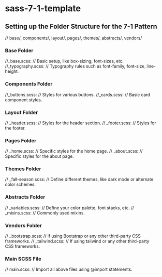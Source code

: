 # sass-7-1-template

## Setting up the Folder Structure for the 7-1 Pattern
// base/, components/, layout/, pages/, themes/, abstracts/, vendors/

### Base Folder
//_base.scss: // Basic setup, like box-sizing, font-sizes, etc.
//_typography.scss: // Typography rules such as font-family, font-size, line-height.

### Components Folder
//_buttons.scss: // Styles for various buttons.
//_cards.scss: // Basic card component styles.

### Layout Folder
// _header.scss: // Styles for the header section.
// _footer.scss: // Styles for the footer.

### Pages Folder
// _home.scss: // Specific styles for the home page.
// _about.scss: // Specific styles for the about page.

### Themes Folder
// _fall-season.scss: // Define different themes, like dark mode or alternate color schemes.

### Abstracts Folder
// _variables.scss: // Define your color palette, font stacks, etc.
// _mixins.scss: // Commonly used mixins.

### Vendors Folder
// _bootstrap.scss: // If using Bootstrap or any other third-party CSS frameworks.
// _tailwind.scss: // If using tailwind or any other third-party CSS frameworks.

### Main SCSS File
// main.scss: // Import all above files using @import statements.
